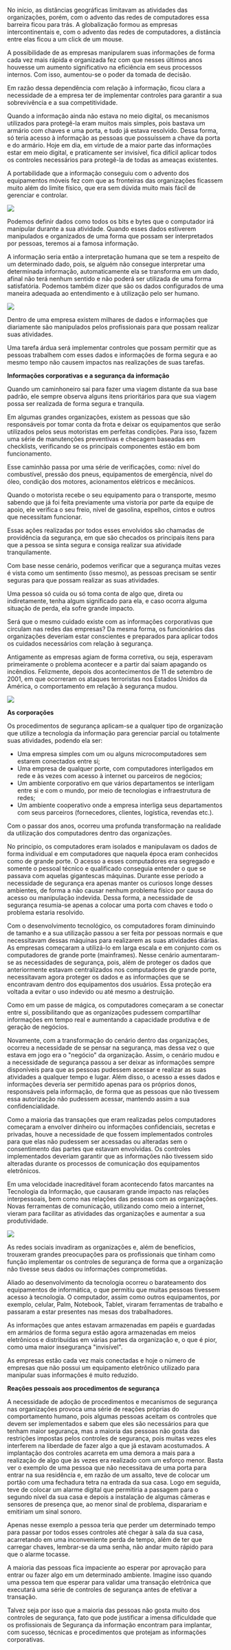 No início, as distâncias geográficas limitavam as atividades das organizações, porém, com o advento das redes de computadores essa barreira ficou para trás. A globalização formou as empresas intercontinentais e, com o advento das redes de computadores, a distância entre elas ficou a um click de um mouse.

A possibilidade de as empresas manipularem suas informações de forma cada vez mais rápida e organizada fez com que nesses últimos anos houvesse um aumento significativo na eficiência em seus processos internos. Com isso, aumentou-se o poder da tomada de decisão.

Em razão dessa dependência com relação à informação, ficou clara a necessidade de a empresa ter de implementar controles para garantir a sua sobrevivência e a sua competitividade.

Quando a informação ainda não estava no meio digital, os mecanismos utilizados para protegê-la eram muitos mais simples, pois bastava um armário com chaves e uma porta, e tudo já estava resolvido. Dessa forma, só teria acesso à informação as pessoas que possuíssem a chave da porta e do armário. Hoje em dia, em virtude de a maior parte das informações estar em meio digital, e praticamente ser invisível, fica difícil aplicar todos os controles necessários para protegê-la de todas as ameaças existentes.

A portabilidade que a informação conseguiu com o advento dos equipamentos móveis fez com que as fronteiras das organizações ficassem muito além do limite físico, que era sem dúvida muito mais fácil de gerenciar e controlar.

[![](https://img.uninove.br/static/0/0/0/0/0/0/0/1/2/5/0/125078/a01i01_seginfo80_100.jpg)](https://img.uninove.br/static/0/0/0/0/0/0/0/1/2/5/0/125078/a01i01_seginfo80_100.jpg)

Podemos definir dados como todos os bits e bytes que o computador irá manipular durante a sua atividade. Quando esses dados estiverem manipulados e organizados de uma forma que possam ser interpretados por pessoas, teremos ai a famosa informação.

A informação seria então a interpretação humana que se tem a respeito de um determinado dado, pois, se alguém não consegue interpretar uma determinada informação, automaticamente ela se transforma em um dado, afinal não terá nenhum sentido e não poderá ser utilizada de uma forma satisfatória. Podemos também dizer que são os dados configurados de uma maneira adequada ao entendimento e à utilização pelo ser humano.

[![](https://img.uninove.br/static/0/0/0/0/0/0/0/1/2/5/0/125080/a01i02_seginfo80_100.jpg)](https://img.uninove.br/static/0/0/0/0/0/0/0/1/2/5/0/125080/a01i02_seginfo80_100.jpg)

Dentro de uma empresa existem milhares de dados e informações que diariamente são manipulados pelos profissionais para que possam realizar suas atividades.

Uma tarefa árdua será implementar controles que possam permitir que as pessoas trabalhem com esses dados e informações de forma segura e ao mesmo tempo não causem impactos nas realizações de suas tarefas.

**Informações corporativas e a segurança da informação**

Quando um caminhoneiro sai para fazer uma viagem distante da sua base padrão, ele sempre observa alguns itens prioritários para que sua viagem possa ser realizada de forma segura e tranquila.

Em algumas grandes organizações, existem as pessoas que são responsáveis por tomar conta da frota e deixar os equipamentos que serão utilizados pelos seus motoristas em perfeitas condições. Para isso, fazem uma série de manutenções preventivas e checagem baseadas em checklists, verificando se os principais componentes estão em bom funcionamento.

Esse caminhão passa por uma série de verificações, como: nível do combustível, pressão dos pneus, equipamentos de emergência, nível do óleo, condição dos motores, acionamentos elétricos e mecânicos.

Quando o motorista recebe o seu equipamento para o transporte, mesmo sabendo que já foi feita previamente uma vistoria por parte da equipe de apoio, ele verifica o seu freio, nível de gasolina, espelhos, cintos e outros que necessitam funcionar.

Essas ações realizadas por todos esses envolvidos são chamadas de providência da segurança, em que são checados os principais itens para que a pessoa se sinta segura e consiga realizar sua atividade tranquilamente.

Com base nesse cenário, podemos verificar que a segurança muitas vezes é vista como um sentimento (isso mesmo), as pessoas precisam se sentir seguras para que possam realizar as suas atividades.

Uma pessoa só cuida ou só toma conta de algo que, direta ou indiretamente, tenha algum significado para ela, e caso ocorra alguma situação de perda, ela sofre grande impacto.

Será que o mesmo cuidado existe com as informações corporativas que circulam nas redes das empresas? Da mesma forma, os funcionários das organizações deveriam estar conscientes e preparados para aplicar todos os cuidados necessários com relação à segurança.

Antigamente as empresas agiam de forma corretiva, ou seja, esperavam primeiramente o problema acontecer e a partir daí saiam apagando os incêndios. Felizmente, depois dos acontecimentos de 11 de setembro de 2001, em que ocorreram os ataques terroristas nos Estados Unidos da América, o comportamento em relação à segurança mudou.

[![](https://img.uninove.br/static/0/0/0/0/0/0/0/1/2/5/0/125079/a01i03_seginfo80_100.jpg)](https://img.uninove.br/static/0/0/0/0/0/0/0/1/2/5/0/125079/a01i03_seginfo80_100.jpg)

**As corporações**

Os procedimentos de segurança aplicam-se a qualquer tipo de organização que utilize a tecnologia da informação para gerenciar parcial ou totalmente suas atividades, podendo ela ser:

- Uma empresa simples com um ou alguns microcomputadores sem estarem conectados entre si;
- Uma empresa de qualquer porte, com computadores interligados em rede e às vezes com acesso à internet ou parceiros de negócios;
- Um ambiente corporativo em que vários departamentos se interligam entre si e com o mundo, por meio de tecnologias e infraestrutura de redes;
- Um ambiente cooperativo onde a empresa interliga seus departamentos com seus parceiros (fornecedores, clientes, logística, revendas etc.).

Com o passar dos anos, ocorreu uma profunda transformação na realidade da utilização dos computadores dentro das organizações.

No principio, os computadores eram isolados e manipulavam os dados de forma individual e em computadores que naquela época eram conhecidos como de grande porte. O acesso a esses computadores era segregado e somente o pessoal técnico e qualificado conseguia entender o que se passava com aquelas gigantescas máquinas. Durante esse período a necessidade de segurança era apenas manter os curiosos longe desses ambientes, de forma a não causar nenhum problema físico por causa do acesso ou manipulação indevida. Dessa forma, a necessidade de segurança resumia-se apenas a colocar uma porta com chaves e todo o problema estaria resolvido.

Com o desenvolvimento tecnológico, os computadores foram diminuindo de tamanho e a sua utilização passou a ser feita por pessoas normais e que necessitavam dessas máquinas para realizarem as suas atividades diárias. As empresas começaram a utilizá-lo em larga escala e em conjunto com os computadores de grande porte (mainframes). Nesse cenário aumentaram-se as necessidades de segurança, pois, além de proteger os dados que anteriormente estavam centralizados nos computadores de grande porte, necessitavam agora proteger os dados e as informações que se encontravam dentro dos equipamentos dos usuários. Essa proteção era voltada a evitar o uso indevido ou até mesmo a destruição.

Como em um passe de mágica, os computadores começaram a se conectar entre si, possibilitando que as organizações pudessem compartilhar informações em tempo real e aumentando a capacidade produtiva e de geração de negócios.

Novamente, com a transformação do cenário dentro das organizações, ocorreu a necessidade de se pensar na segurança, mas dessa vez o que estava em jogo era o "negócio" da organização. Assim, o cenário mudou e a necessidade de segurança passou a ser deixar as informações sempre disponíveis para que as pessoas pudessem acessar e realizar as suas atividades a qualquer tempo e lugar. Além disso, o acesso a esses dados e informações deveria ser permitido apenas para os próprios donos, responsáveis pela informação, de forma que as pessoas que não tivessem essa autorização não pudessem acessar, mantendo assim a sua confidencialidade.

Como a maioria das transações que eram realizadas pelos computadores começaram a envolver dinheiro ou informações confidenciais, secretas e privadas, houve a necessidade de que fossem implementados controles para que elas não pudessem ser acessadas ou alteradas sem o consentimento das partes que estavam envolvidas. Os controles implementados deveriam garantir que as informações não tivessem sido alteradas durante os processos de comunicação dos equipamentos eletrônicos.

Em uma velocidade inacreditável foram acontecendo fatos marcantes na Tecnologia da Informação, que causaram grande impacto nas relações interpessoais, bem como nas relações das pessoas com as organizações. Novas ferramentas de comunicação, utilizando como meio a internet, vieram para facilitar as atividades das organizações e aumentar a sua produtividade.

[![](https://img.uninove.br/static/0/0/0/0/0/0/0/1/2/5/0/125081/a01i04_seginfo80_100.jpg)](https://img.uninove.br/static/0/0/0/0/0/0/0/1/2/5/0/125081/a01i04_seginfo80_100.jpg)

As redes sociais invadiram as organizações e, além de benefícios, trouxeram grandes preocupações para os profissionais que tinham como função implementar os controles de segurança de forma que a organização não tivesse seus dados ou informações comprometidas.

Aliado ao desenvolvimento da tecnologia ocorreu o barateamento dos equipamentos de informática, o que permitiu que muitas pessoas tivessem acesso à tecnologia. O computador, assim como outros equipamentos, por exemplo, celular, Palm, Notebook, Tablet, viraram ferramentas de trabalho e passaram a estar presentes nas mesas dos trabalhadores.

As informações que antes estavam armazenadas em papéis e guardadas em armários de forma segura estão agora armazenadas em meios eletrônicos e distribuídas em várias partes da organização e, o que é pior, como uma maior insegurança "invisível".

As empresas estão cada vez mais conectadas e hoje o número de empresas que não possui um equipamento eletrônico utilizado para manipular suas informações é muito reduzido.

**Reações pessoais aos procedimentos de segurança**

A necessidade de adoção de procedimentos e mecanismos de segurança nas organizações provoca uma série de reações próprias do comportamento humano, pois algumas pessoas aceitam os controles que devem ser implementados e sabem que eles são necessários para que tenham maior segurança, mas a maioria das pessoas não gosta das restrições impostas pelos controles de segurança, pois muitas vezes eles interferem na liberdade de fazer algo a que já estavam acostumados. A implantação dos controles acarreta em uma demora a mais para a realização de algo que às vezes era realizado com um esforço menor. Basta ver o exemplo de uma pessoa que não necessitava de uma porta para entrar na sua residência e, em razão de um assalto, teve de colocar um portão com uma fechadura tetra na entrada da sua casa. Logo em seguida, teve de colocar um alarme digital que permitiria a passagem para o segundo nível da sua casa e depois a instalação de algumas câmeras e sensores de presença que, ao menor sinal de problema, disparariam e emitiriam um sinal sonoro.

Apenas nesse exemplo a pessoa teria que perder um determinado tempo para passar por todos esses controles até chegar à sala da sua casa, acarretando em uma inconveniente perda de tempo, além de ter que carregar chaves, lembrar-se da uma senha, não andar muito rápido para que o alarme tocasse.

A maioria das pessoas fica impaciente ao esperar por aprovação para entrar ou fazer algo em um determinado ambiente. Imagine isso quando uma pessoa tem que esperar para validar uma transação eletrônica que executará uma série de controles de segurança antes de efetivar a transação.

Talvez seja por isso que a maioria das pessoas não gosta muito dos controles de segurança, fato que pode justificar a imensa dificuldade que os profissionais de Segurança da informação encontram para implantar, com sucesso, técnicas e procedimentos que protejam as informações corporativas.